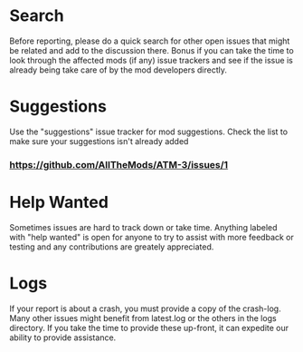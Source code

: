 # Search
Before reporting, please do a quick search for other open issues that might be related and add to the discussion there. Bonus if you can take the time to look through the affected mods (if any) issue trackers and see if the issue is already being take care of by the mod developers directly.

# Suggestions
Use the "suggestions" issue tracker for mod suggestions. Check the list to make sure your suggestions isn't already added
### https://github.com/AllTheMods/ATM-3/issues/1

# Help Wanted
Sometimes issues are hard to track down or take time. Anything labeled with "help wanted" is open for anyone to try to assist with more feedback or testing and any contributions are greately appreciated.

# Logs
If your report is about a crash, you must provide a copy of the crash-log. Many other issues might benefit from latest.log or the others in the logs directory. If you take the time to provide these up-front, it can expedite our ability to provide assistance.
